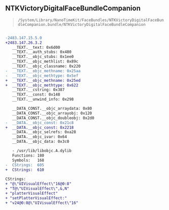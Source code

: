 ## NTKVictoryDigitalFaceBundleCompanion

> `/System/Library/NanoTimeKit/FaceBundles/NTKVictoryDigitalFaceBundleCompanion.bundle/NTKVictoryDigitalFaceBundleCompanion`

```diff

-2483.147.15.5.0
+2483.147.26.3.2
   __TEXT.__text: 0x6d00
   __TEXT.__auth_stubs: 0x480
   __TEXT.__objc_stubs: 0x1ee0
   __TEXT.__objc_methlist: 0x89c
   __TEXT.__objc_classname: 0x220
-  __TEXT.__objc_methname: 0x25aa
-  __TEXT.__objc_methtype: 0x5ef
+  __TEXT.__objc_methname: 0x25ed
+  __TEXT.__objc_methtype: 0x622
   __TEXT.__cstring: 0x387
   __TEXT.__const: 0x148
   __TEXT.__unwind_info: 0x298

   __DATA_CONST.__objc_arraydata: 0x80
   __DATA_CONST.__objc_arrayobj: 0x120
   __DATA_CONST.__objc_doubleobj: 0x2d0
-  __DATA.__objc_const: 0x21c8
+  __DATA.__objc_const: 0x2218
   __DATA.__objc_selrefs: 0xa28
   __DATA.__objc_ivar: 0x64
   __DATA.__objc_data: 0x3c0

   - /usr/lib/libobjc.A.dylib
   Functions: 180
   Symbols:   168
-  CStrings:  605
+  CStrings:  610
 
CStrings:
+ "@\"UIVisualEffect\"16@0:8"
+ "T@\"UIVisualEffect\",&,N"
+ "platterVisualEffect"
+ "setPlatterVisualEffect:"
+ "v24@0:8@\"UIVisualEffect\"16"

```

